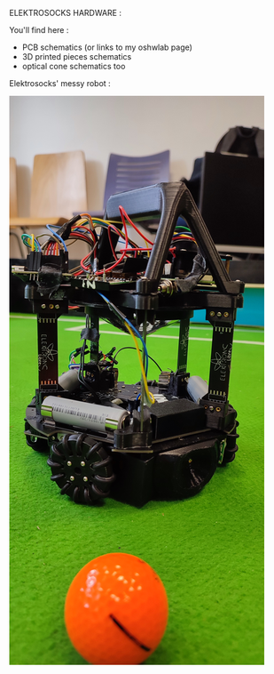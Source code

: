ELEKTROSOCKS HARDWARE :

You'll find here : 
- PCB schematics (or links to my oshwlab page)
- 3D printed pieces schematics
- optical cone schematics too

Elektrosocks' messy robot :

![bot](https://github.com/Agenax/Electrosocks/blob/315e0b283b213bd9c32cb67272b1c5104cc25273/robot.jpg)
